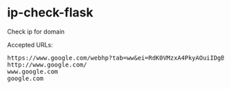# ip-check-flask
Check ip for domain

Accepted URLs:
<pre>
https://www.google.com/webhp?tab=ww&ei=RdK0VMzxA4PkyAOuiIDgBg&ved=0CAYQ1S4#newwindow=1&q=python+
http://www.google.com/
www.google.com
google.com
</pre>
